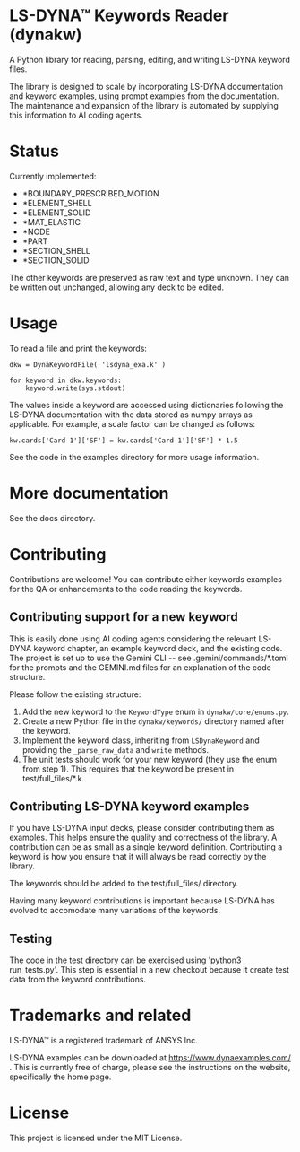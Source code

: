 # LS-DYNA™ Keywords Reader (dynakw)

A Python library for reading, parsing, editing, and writing LS-DYNA keyword files.

The library is designed to scale by incorporating LS-DYNA documentation and keyword examples, using prompt examples from the documentation.
The maintenance and expansion of the library is automated by supplying this information to AI coding agents.



# Status

Currently implemented:

 - \*BOUNDARY\_PRESCRIBED\_MOTION  
 - \*ELEMENT\_SHELL  
 - \*ELEMENT\_SOLID 
 - \*MAT\_ELASTIC 
 - \*NODE
 - \*PART 
 - \*SECTION\_SHELL
 - \*SECTION\_SOLID

The other keywords are preserved as raw text and type unknown. They can be written out unchanged, allowing
any deck to be edited.



# Usage
To read a file and print the keywords:
```
dkw = DynaKeywordFile( 'lsdyna_exa.k' )

for keyword in dkw.keywords:
    keyword.write(sys.stdout)
```

The values inside a keyword are accessed using dictionaries following the LS-DYNA documentation with
the data stored as numpy arrays as applicable.
For example, a scale factor can be changed as follows:
```
kw.cards['Card 1']['SF'] = kw.cards['Card 1']['SF'] * 1.5
```

See the code in the examples directory for more usage information.


# More documentation
See the docs directory.




# Contributing
Contributions are welcome! You can contribute either keywords examples for the QA or enhancements to the code 
reading the keywords.


## Contributing support for a new keyword
This is easily done using AI coding agents considering the relevant LS-DYNA keyword chapter,
an example keyword deck, and the existing code.
The project is set up to use the Gemini CLI -- see .gemini/commands/\*.toml for
the prompts and the GEMINI.md files for an explanation of the code structure.

Please follow the existing structure:

1. Add the new keyword to the `KeywordType` enum in `dynakw/core/enums.py`.
2. Create a new Python file in the `dynakw/keywords/` directory named after the keyword.
3. Implement the keyword class, inheriting from `LSDynaKeyword` and providing the `_parse_raw_data` and `write` methods.
4. The unit tests should work for your new keyword (they use the enum from step 1). This requires that the keyword be present in test/full\_files/\*.k.



## Contributing LS-DYNA keyword examples
If you have LS-DYNA input decks, please consider contributing them as examples. This helps ensure the quality and
correctness of the library. A contribution can be as small as a single keyword definition.
Contributing a keyword is how you ensure that it will always be read correctly by the library.

The keywords should be added to the test/full_files/ directory.

Having many keyword contributions is important because LS-DYNA has evolved to accomodate many variations of
the keywords.


## Testing
The code in the test directory can be exercised using 'python3 run_tests.py'.
This step is essential in a new checkout because it create test data from the keyword contributions.



# Trademarks and related
LS-DYNA™ is a registered trademark of ANSYS Inc.

LS-DYNA examples can be downloaded at https://www.dynaexamples.com/ .
This is currently free of charge, please see the instructions on the website, specifically the home page.


# License
This project is licensed under the MIT License.

